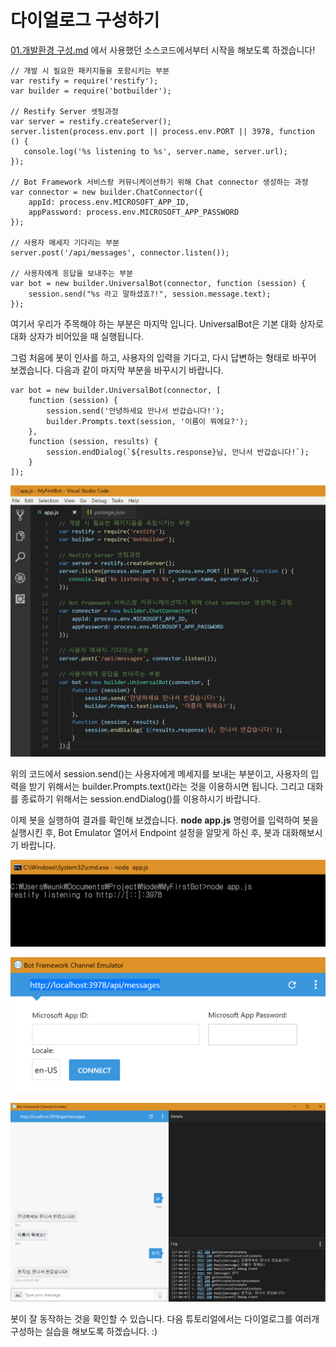# 다이얼로그 구성하기

[01.개발환경 구성.md](https://github.com/angie4u/BotFramework/blob/master/Tutorials/01.%EA%B0%9C%EB%B0%9C%ED%99%98%EA%B2%BD%20%EA%B5%AC%EC%84%B1.md) 에서 사용했던 소스코드에서부터 시작을 해보도록 하겠습니다! 

```
// 개발 시 필요한 패키지들을 포함시키는 부분
var restify = require('restify');
var builder = require('botbuilder');

// Restify Server 셋팅과정
var server = restify.createServer();
server.listen(process.env.port || process.env.PORT || 3978, function () {
   console.log('%s listening to %s', server.name, server.url); 
});

// Bot Framework 서비스랑 커뮤니케이션하기 위해 Chat connector 생성하는 과정
var connector = new builder.ChatConnector({
    appId: process.env.MICROSOFT_APP_ID,
    appPassword: process.env.MICROSOFT_APP_PASSWORD
});

// 사용자 메세지 기다리는 부분 
server.post('/api/messages', connector.listen());

// 사용자에게 응답을 보내주는 부분
var bot = new builder.UniversalBot(connector, function (session) {
    session.send("%s 라고 말하셨죠?!", session.message.text);
});
``` 

여기서 우리가 주목해야 하는 부분은 마지막 입니다. UniversalBot은 기본 대화 상자로 대화 상자가 비어있을 때 실행됩니다.  

그럼 처음에 봇이 인사를 하고, 사용자의 입력을 기다고, 다시 답변하는 형태로 바꾸어 보겠습니다. 
다음과 같이 마지막 부분을 바꾸시기 바랍니다. 

```
var bot = new builder.UniversalBot(connector, [
    function (session) {
        session.send('안녕하세요 만나서 반갑습니다!');
        builder.Prompts.text(session, '이름이 뭐에요?');
    },
    function (session, results) {
        session.endDialog(`${results.response}님, 만나서 반갑습니다!`);
    }
]);
```
![3-001](./images/3-001.PNG)

위의 코드에서 session.send()는 사용자에게 메세지를 보내는 부분이고, 사용자의 입력을 받기 위해서는 builder.Prompts.text()라는 것을 이용하시면 됩니다. 그리고 대화를 종료하기 위해서는 session.endDialog()를 이용하시기 바랍니다.

이제 봇을 실행하여 결과를 확인해 보겠습니다. **node app.js** 명령어를 입력하여 봇을 실행시킨 후, Bot Emulator 열어서 Endpoint 설정을 알맞게 하신 후, 봇과 대화해보시기 바랍니다. 

![3-003](./images/3-003.PNG)

![3-004](./images/3-004.PNG)

![3-002](./images/3-002.PNG)

봇이 잘 동작하는 것을 확인할 수 있습니다. 다음 튜토리얼에서는 다이얼로그를 여러개 구성하는 실습을 해보도록 하겠습니다. :)











